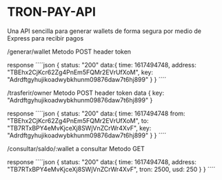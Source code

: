 # TRON-PAY-API
Una API sencilla para generar wallets de forma segura por medio de Express para recibir pagos


/generar/wallet
Metodo POST
header token

response
´´´´json
{
  status: "200"
  data:{
    time: 1617494748,
    address: "TBEhx2CjKcr62Zg4PnEm5FQMr2EVrUfXoM",
    key: "Adrdftgyhujikoadwybkhunm09876daw7t6hj899"
  }
}
´´´´

/trasferir/owner
Metodo POST
header token
data {
  key: "Adrdftgyhujikoadwybkhunm09876daw7t6hj899"
}

response
´´´´json
{
  status: "200"
  data:{
    time: 1617494748
    from: "TBEhx2CjKcr62Zg4PnEm5FQMr2EVrUfXoM",
    to: "TB7RTxBPY4eMvKjceXj8SWjVnZCrWr4XvF",
    key: "Adrdftgyhujikoadwybkhunm09876daw7t6hj899"
  }
}
´´´´


/consultar/saldo/:wallet a consultar
Metodo GET

response
´´´´json
{
  status: "200"
  data:{
    time: 1617494748,
    address: "TB7RTxBPY4eMvKjceXj8SWjVnZCrWr4XvF",
    tron: 2500,
    usd: 250
  }
}
´´´´
